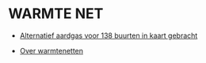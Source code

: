 # WARMTE NET

* [Alternatief aardgas voor 138 buurten in kaart gebracht](https://gemeente.groningen.nl/actueel/nieuws/alternatief-aardgas-voor-138-buurten-in-kaart-gebracht)

* [Over warmtenetten](warmtenet.pdf)
